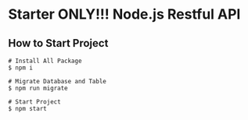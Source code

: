 # Starter ONLY!!! Node.js Restful API

## How to Start Project
```
# Install All Package
$ npm i

# Migrate Database and Table
$ npm run migrate

# Start Project
$ npm start
```